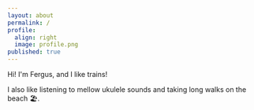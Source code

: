 ```yaml
---
layout: about
permalink: /
profile:
  align: right
  image: profile.png
published: true
---
```


Hi! I'm Fergus, and I like trains!

I also like listening to mellow ukulele sounds and taking long walks on the beach 🏖.
